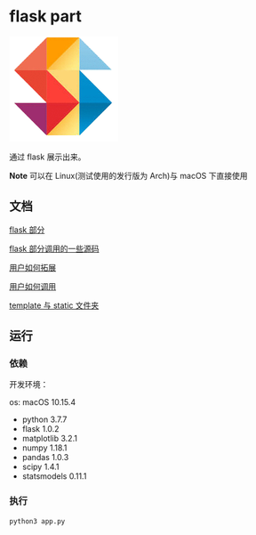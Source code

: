 # flask part

![logo](./static/logo.png)

通过 flask 展示出来。

**Note** 可以在 Linux(测试使用的发行版为 Arch)与 macOS 下直接使用

## 文档

[flask 部分](./doc/about_flask.md)

[flask 部分调用的一些源码](./doc/about_sourceCode.md)

[用户如何拓展](./doc/how_to_extend.md)

[用户如何调用](./doc/how_to_import.md)

[template 与 static 文件夹](./doc/static_and_template.md)

## 运行

### 依赖

开发环境：

os: macOS 10.15.4

- python 3.7.7
- flask 1.0.2
- matplotlib 3.2.1
- numpy 1.18.1
- pandas 1.0.3
- scipy 1.4.1
- statsmodels 0.11.1

### 执行

```python
python3 app.py
```
